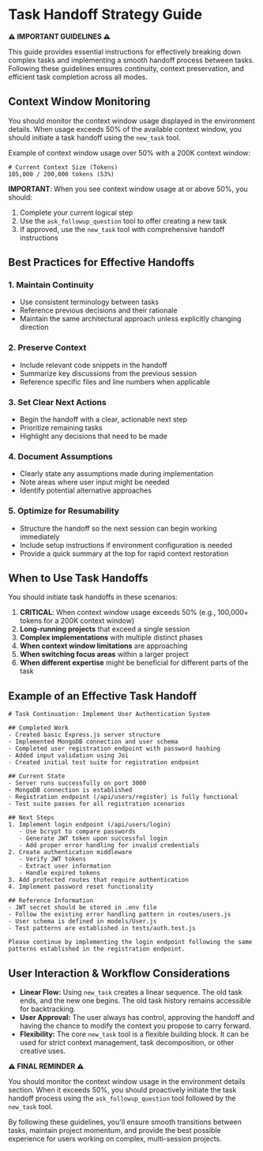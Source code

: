 # Task Handoff Strategy Guide

**⚠️ IMPORTANT GUIDELINES ⚠️**

This guide provides essential instructions for effectively breaking down complex tasks and implementing a smooth handoff process between tasks. Following these guidelines ensures continuity, context preservation, and efficient task completion across all modes.

## Context Window Monitoring

You should monitor the context window usage displayed in the environment details. When usage exceeds 50% of the available context window, you should initiate a task handoff using the `new_task` tool.

Example of context window usage over 50% with a 200K context window:

```text
# Current Context Size (Tokens)
105,000 / 200,000 tokens (53%)
```

**IMPORTANT**: When you see context window usage at or above 50%, you should:
1. Complete your current logical step
2. Use the `ask_followup_question` tool to offer creating a new task
3. If approved, use the `new_task` tool with comprehensive handoff instructions

## Best Practices for Effective Handoffs

### 1. Maintain Continuity

- Use consistent terminology between tasks
- Reference previous decisions and their rationale
- Maintain the same architectural approach unless explicitly changing direction

### 2. Preserve Context

- Include relevant code snippets in the handoff
- Summarize key discussions from the previous session
- Reference specific files and line numbers when applicable

### 3. Set Clear Next Actions

- Begin the handoff with a clear, actionable next step
- Prioritize remaining tasks
- Highlight any decisions that need to be made

### 4. Document Assumptions

- Clearly state any assumptions made during implementation
- Note areas where user input might be needed
- Identify potential alternative approaches

### 5. Optimize for Resumability

- Structure the handoff so the next session can begin working immediately
- Include setup instructions if environment configuration is needed
- Provide a quick summary at the top for rapid context restoration

## When to Use Task Handoffs

You should initiate task handoffs in these scenarios:

1. **CRITICAL**: When context window usage exceeds 50% (e.g., 100,000+ tokens for a 200K context window)
2. **Long-running projects** that exceed a single session
3. **Complex implementations** with multiple distinct phases
4. **When context window limitations** are approaching
5. **When switching focus areas** within a larger project
6. **When different expertise** might be beneficial for different parts of the task

## Example of an Effective Task Handoff

```
# Task Continuation: Implement User Authentication System

## Completed Work
- Created basic Express.js server structure
- Implemented MongoDB connection and user schema
- Completed user registration endpoint with password hashing
- Added input validation using Joi
- Created initial test suite for registration endpoint

## Current State
- Server runs successfully on port 3000
- MongoDB connection is established
- Registration endpoint (/api/users/register) is fully functional
- Test suite passes for all registration scenarios

## Next Steps
1. Implement login endpoint (/api/users/login)
   - Use bcrypt to compare passwords
   - Generate JWT token upon successful login
   - Add proper error handling for invalid credentials
2. Create authentication middleware
   - Verify JWT tokens
   - Extract user information
   - Handle expired tokens
3. Add protected routes that require authentication
4. Implement password reset functionality

## Reference Information
- JWT secret should be stored in .env file
- Follow the existing error handling pattern in routes/users.js
- User schema is defined in models/User.js
- Test patterns are established in tests/auth.test.js

Please continue by implementing the login endpoint following the same patterns established in the registration endpoint.
```

## User Interaction & Workflow Considerations

* **Linear Flow:** Using `new_task` creates a linear sequence. The old task ends, and the new one begins. The old task history remains accessible for backtracking.
* **User Approval:** The user always has control, approving the handoff and having the chance to modify the context you propose to carry forward.
* **Flexibility:** The core `new_task` tool is a flexible building block. It can be used for strict context management, task decomposition, or other creative uses.

**⚠️ FINAL REMINDER ⚠️**

You should monitor the context window usage in the environment details section. When it exceeds 50%, you should proactively initiate the task handoff process using the `ask_followup_question` tool followed by the `new_task` tool.

By following these guidelines, you'll ensure smooth transitions between tasks, maintain project momentum, and provide the best possible experience for users working on complex, multi-session projects.

